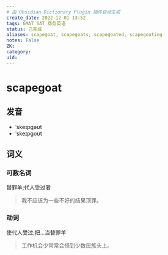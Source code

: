 ```yaml
---
# 由 Obsidian Dictionary Plugin 插件自动生成
create_date: 2022-12-01 13:52
tags: GMAT SAT 商务英语
status: 已完成 
aliases: scapegoat, scapegoats, scapegoated, scapegoating
notes: False
ZK: 
category: 
uid: 
---
```


# scapegoat

## 发音

- ˈskeɪpgəʊt
- ˈskeɪpgoʊt

## 词义

### 可数名词

替罪羊;代人受过者

> 我不应该为一些不好的结果顶罪。

### 动词

使代人受过;把…当替罪羊

> 工作机会少常常会怪到少数民族头上。



